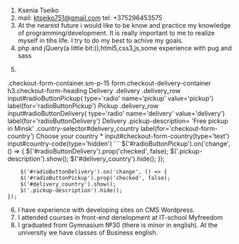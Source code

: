 
1. Ksenia Tseiko
2. mail: ktseiko751@gmail.com
   tel: +375296453575
3. At the nearest future i would like to be know and practice my knowledge of programming/development. It is really important to me to realize myself in tihs life. I try to do my best to achive my goals. 
4. php and jQuery(a little bit:)),html5,css3,js,some experience with pug and sass
5. ```pug
.checkout-form-container.sm-p-15
        form.checkout-delivery-container
            h3.checkout-form-heading Delivery
            .delivery
                .delivery_row
                    input#radioButtonPickup(
                        type='radio'
                        name='pickup'
                        value='pickup')
                    label(for='radioButtonPickup') Pickup
                .delivery_row
                    input#radioButtonDelivery(
                        type='radio'
                        name='delivery'
                        value='delivery')
                    label(for='radioButtonDelivery') Delivery
                .pickup-description= 'Free pickup in Minsk'
                .country-selector#delivery_country
                    label(for='checkout-form-country') Choose your country *
                    input#checkout-form-country(type='text')
                    input#country-code(type='hidden')
      ```
        $('#radioButtonPickup').on('change', () => {
        $('#radioButtonDelivery').prop('checked', false);
        $('.pickup-description').show();
        $('#delivery_country').hide();
    });

        $('#radioButtonDelivery').on('change', () => {
        $('#radioButtonPickup').prop('checked', false);
        $('#delivery_country').show();
        $('.pickup-description').hide();
    });
6. I have experience with developing sites on CMS Wordpress.
7. I attended courses in front-end denelopment at IT-school Myfreedom
8. I graduated from Gymnasium №30 (there is minor in english). At the university we have classes of Business english.
